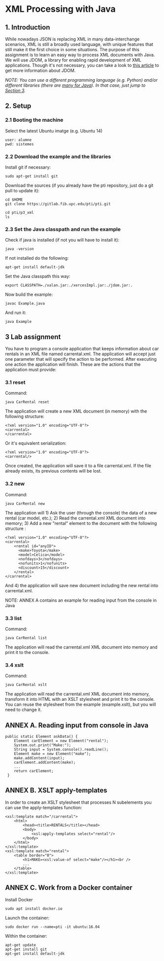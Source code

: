 # XML Processing with Java

## 1. Introduction

While nowadays JSON is replacing XML in many data-interchange scenarios, XML is still a broadly used language, with unique features that still make it the first choice in some situations. The purpose of this assignment is to learn an easy way to process XML documents with Java. We will use JDOM, a library for enabling rapid development of XML applications. Though it's not necessary, you can take a look to [this article](http://unpetitaccident.com/pub/compeng/languages/JAVA/Tutorials/JDOM/simplify%20XML%20programming%20with%20jdom.pdf) to get more information about JDOM. 

*NOTE: You can use a different programming language (e.g. Python) and/or different libraries (there are [many for Java](https://en.wikipedia.org/wiki/Java_XML)). In that case, just jump to [Section 3](#3-lab-assignment).*

## 2. Setup

### 2.1 Booting the machine

Select the latest Ubuntu imatge (e.g. Ubuntu 14)

    user: alumne
    pwd: sistemes


### 2.2 Download the example and the libraries

Install git if necessary:

    sudo apt-get install git

Download the sources (if you already have the pti repository, just do a git pull to update it):

    cd $HOME       
    git clone https://gitlab.fib.upc.edu/pti/pti.git

    cd pti/p3_xml
    ls

### 2.3 Set the Java classpath and run the example

Check if java is installed (if not you will have to install it):

    java -version

If not installed do the following:

    apt-get install default-jdk

Set the Java classpath this way:

    export CLASSPATH=./xalan.jar:./xercesImpl.jar:./jdom.jar:.

Now build the example:

    javac Example.java

And run it:

    java Example

## 3 Lab assignment 

You have to program a console application that keeps information about car rentals in an XML file named carrental.xml. The application will accept just one parameter that will specify the action to be performed. After executing one action the application will finish. These are the actions that the application must provide:


### 3.1 reset

Command:

    java CarRental reset

The application will create a new XML document (in memory) with the following structure:
    
    <?xml version="1.0" encoding="UTF-8"?>
    <carrental>
    </carrental>

Or it's equivalent serialization:

    <?xml version="1.0" encoding="UTF-8"?>
    <carrental/>

Once created, the application will save it to a file carrental.xml. If the file already exists, its previous contents will be lost.

### 3.2 new

Command:

    java CarRental new

The application will 1) Ask the user (through the console) the data of a new rental (car model, etc.); 2) Read the carrental.xml XML document into memory; 3) Add a new "rental" element to the document with the following structure :
    
    <?xml version="1.0" encoding="UTF-8"?>
    <carrental>
        <rental id="anyID">
          <make>Toyota</make>
          <model>Celica</model>
          <nofdays>3</nofdays>
          <nofunits>1</nofunits>
          <discount>15</discount>
        </rental>
    </carrental>

And 4) the application will save new document including the new rental into carrental.xml.

NOTE: ANNEX A contains an example for reading input from the console in Java 

### 3.3 list

Command:

    java CarRental list

The application will read the carrental.xml XML document into memory and print it to the console.

### 3.4 xslt

Command:

    java CarRental xslt

The application will read the carrental.xml XML document into memory, transform it into HTML with an XSLT stylesheet and print it to the console. You can reuse the stylesheet from the example (example.xslt), but you will need to change it.

## ANNEX A. Reading input from console in Java

	public static Element askData() {
		Element carElement = new Element("rental");
		System.out.print("Make:");
		String input = System.console().readLine();
		Element make = new Element("make");
		make.addContent(input);
		carElement.addContent(make);
		...
		return carElement;
   	 }	

## ANNEX B. XSLT apply-templates

In order to create an XSLT stylesheet that processes N subelements you can use the apply-templates function: 
	
	<xsl:template match="/carrental">
		<html>
			<head><title>RENTALS</title></head>
			<body>
				<xsl:apply-templates select="rental"/>
			</body>
		</html>
	</xsl:template>
	<xsl:template match="rental">
		<table border="0">
			<h1>MAKE=<xsl:value-of select="make"/></h1><br />
			...
		</table>		
	</xsl:template>


## ANNEX C. Work from a Docker container

Install Docker 

    sudo apt install docker.io

Launch the container:

    sudo docker run --name=pti -it ubuntu:16.04

Within the container:

    apt-get update
    apt-get install git
    apt-get install default-jdk




